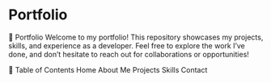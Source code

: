 # Portfolio

 📁 Portfolio
Welcome to my portfolio! This repository showcases my projects, skills, and experience as a developer. Feel free to explore the work I’ve done, and don’t hesitate to reach out for collaborations or opportunities!


📜 Table of Contents
Home
About Me
Projects
Skills
Contact